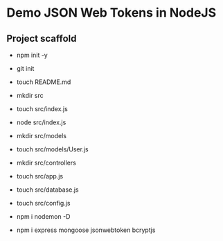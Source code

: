 # Demo JSON Web Tokens in NodeJS

## Project scaffold
- npm init -y
- git init
- touch README.md
- mkdir src
- touch src/index.js
- node src/index.js 
- mkdir src/models
- touch src/models/User.js
- mkdir src/controllers
- touch src/app.js
- touch src/database.js
- touch src/config.js
- npm i nodemon -D

- npm i express mongoose jsonwebtoken bcryptjs